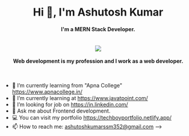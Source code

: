 <center>
  <h1>Hi 👋, I'm Ashutosh Kumar</h1>
  <h4>I'm a MERN Stack Developer.</h4><br/>
  <img src='https://github.com/httpsashu404/Portfolio/assets/159816902/91255396-15de-4ff3-b688-5732cb3bec4b' >
   <br/><br/>
  <b>Web development is my profession and I work as a web developer.</b>
</center><br/><br/>

- 🔭 I’m currently learning from "Apna College" https://www.apnacollege.in/
- 🌱 I’m currently learning at https://www.javatpoint.com/
- 🤔 I’m looking for job on https://in.linkedin.com/ 
- 💬 Ask me about Frontend development.
-  💻 You can visit my portfolio https://techboyportfolio.netlify.app/
- 📫 How to reach me: ashutoshkumarssm352@gmail.com 
-->
